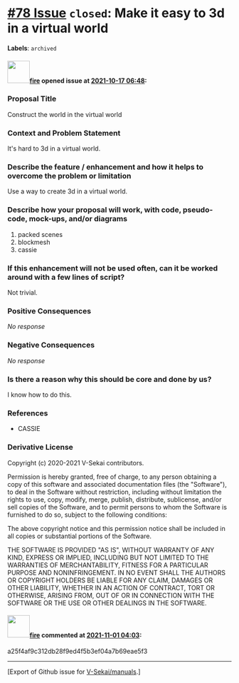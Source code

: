 # [\#78 Issue](https://github.com/V-Sekai/manuals/issues/78) `closed`: Make it easy to 3d in a virtual world
**Labels**: `archived`


#### <img src="https://avatars.githubusercontent.com/u/32321?u=c2e06a3d2b49a467aa907e54aa259516440267cc&v=4" width="50">[fire](https://github.com/fire) opened issue at [2021-10-17 06:48](https://github.com/V-Sekai/manuals/issues/78):

### Proposal Title

Construct the world in the virtual world

### Context and Problem Statement

It's hard to 3d in a virtual world.

### Describe the feature / enhancement and how it helps to overcome the problem or limitation

Use a way to create 3d in a virtual world.

### Describe how your proposal will work, with code, pseudo-code, mock-ups, and/or diagrams

1. packed scenes
2. blockmesh
3. cassie

### If this enhancement will not be used often, can it be worked around with a few lines of script?

Not trivial.

### Positive Consequences

_No response_

### Negative Consequences

_No response_

### Is there a reason why this should be core and done by us?

I know how to do this.

### References

- CASSIE

### Derivative License

Copyright (c) 2020-2021 V-Sekai contributors.

Permission is hereby granted, free of charge, to any person obtaining a copy
of this software and associated documentation files (the "Software"), to deal
in the Software without restriction, including without limitation the rights
to use, copy, modify, merge, publish, distribute, sublicense, and/or sell
copies of the Software, and to permit persons to whom the Software is
furnished to do so, subject to the following conditions:

The above copyright notice and this permission notice shall be included in all
copies or substantial portions of the Software.

THE SOFTWARE IS PROVIDED "AS IS", WITHOUT WARRANTY OF ANY KIND, EXPRESS OR
IMPLIED, INCLUDING BUT NOT LIMITED TO THE WARRANTIES OF MERCHANTABILITY,
FITNESS FOR A PARTICULAR PURPOSE AND NONINFRINGEMENT. IN NO EVENT SHALL THE
AUTHORS OR COPYRIGHT HOLDERS BE LIABLE FOR ANY CLAIM, DAMAGES OR OTHER
LIABILITY, WHETHER IN AN ACTION OF CONTRACT, TORT OR OTHERWISE, ARISING FROM,
OUT OF OR IN CONNECTION WITH THE SOFTWARE OR THE USE OR OTHER DEALINGS IN THE
SOFTWARE.


#### <img src="https://avatars.githubusercontent.com/u/32321?u=c2e06a3d2b49a467aa907e54aa259516440267cc&v=4" width="50">[fire](https://github.com/fire) commented at [2021-11-01 04:03](https://github.com/V-Sekai/manuals/issues/78#issuecomment-955908118):

a25f4af9c312db28f9ed4f5b3ef04a7b69eae5f3


-------------------------------------------------------------------------------



[Export of Github issue for [V-Sekai/manuals](https://github.com/V-Sekai/manuals).]
